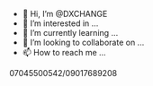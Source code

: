 - 👋 Hi, I’m @DXCHANGE
- 👀 I’m interested in ...
- 🌱 I’m currently learning ...
- 💞️ I’m looking to collaborate on ...
- 📫 How to reach me ...

<!---
DXCHANGE/DXCHANGE is a ✨ special ✨ repository because its `README.md` (this file) appears on your GitHub profile.
You can click the Preview link to take a look at your changes.
--->
07045500542/09017689208

